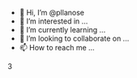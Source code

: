 - 👋 Hi, I’m @pllanose
- 👀 I’m interested in ...
- 🌱 I’m currently learning ...
- 💞️ I’m looking to collaborate on ...
- 📫 How to reach me ...

<!---
pllanose/pllanose is a ✨ special ✨ repository because its `README.md` (this file) appears on your GitHub profile.
You can click the Preview link to take a look at your changes.
--->3


